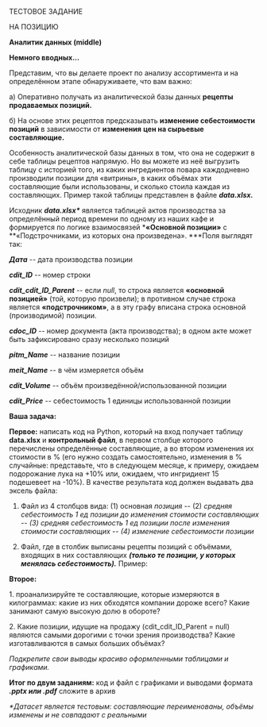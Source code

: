 ТЕСТОВОЕ ЗАДАНИЕ

НА ПОЗИЦИЮ

**Аналитик данных (middle)**

**Немного вводных...**

Представим, что вы делаете проект по анализу ассортимента и на
определённом этапе обнаруживаете, что вам важно:

а) Оперативно получать из аналитической базы данных **рецепты
продаваемых позиций.**

б) На основе этих рецептов предсказывать **изменение себестоимости
позиций** в зависимости от **изменения** **цен на сырьевые
составляющие.**

Особенность аналитической базы данных в том, что она не содержит в себе
таблицы рецептов напрямую. Но вы можете из неё выгрузить таблицу с
историей того, из каких ингредиентов повара каждодневно производили
позиции для «витрины», в каких объёмах эти составляющие были
использованы, и сколько стоила каждая из составляющих. Пример такой
таблицы представлен в файле ***data.xlsx.***

Исходник ***data.xlsx\**** является таблицей актов производства за
определённый период времени по одному из наших кафе и формируется по
логике взаимосвязей ***«Основной позиции»** с **«Подстрочниками, из
которых она произведена». ***Поля выглядят так:

***Дата*** -- дата производства позиции

***cdit_ID*** -- номер строки

***cdit_cdit_ID_Parent*** -- если *null*, то строка является **«основной
позицией»** (той, которую произвели); в противном случае строка является
**«подстрочником»**, а в эту графу вписана строка основной
(производимой) позиции.

***cdoc_ID*** -- номер документа (акта производства); в одном акте может
быть зафиксировано сразу несколько позиций

***pitm_Name*** -- название позиции

***meit_Name*** -- в чём измеряется объём

***cdit_Volume*** -- объём произведённой/использованной позиции

***cdit_Price*** -- себестоимость 1 единицы использованной позиции

**Ваша задача:**

**Первое:** написать код на Python, который на вход получает таблицу
**data.xlsx** и **контрольный файл**, в первом столбце которого
перечислены определённые составляющие, а во втором изменения их
стоимости в % (его нужно создать самостоятельно, изменения в %
случайные: представьте, что в следующем месяце, к примеру, ожидаем
подорожание лука на +10% или, ожидаем, что ингридиент 15 подешевеет на
-10%). В качестве результата код должен выдавать два эксель файла:

1.  Файл из 4 столбцов вида: (1) основная *позиция* -- (2) *средняя
    себестоимость 1 ед позиции до изменения стоимости составляющих
    -- (3) средняя себестоимость 1 ед позиции после изменения стоимости
    составляющих -- (4) изменение себестоимости позиции*

2.  Файл, где в столбик выписаны рецепты
    позиций с объёмами, входящих в них составляющих ***(только те
    позиции, у которых менялась себестоимость).*** Пример:

**Второе:**

1\. проанализируйте те составляющие, которые измеряются в килограммах:
какие из них обходятся компании дороже всего? Какие занимают самую
высокую долю в обороте?

2\. Какие позиции, идущие на продажу (cdit_cdit_ID_Parent = null)
являются самыми дорогими с точки зрения производства? Какие
изготавливаются в самых больших объёмах?

*Подкрепите свои выводы красиво оформленными таблицами и графиками.*

**Итог по двум заданиям:** код и файл с графиками и выводами формата
***.pptx или .pdf*** сложите в архив

*\*Датасет является тестовым: составляющие переименованы, объёмы
изменены и не совпадают с реальными*
